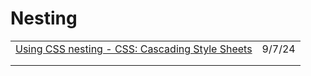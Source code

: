 # Nesting

|                                                                                                                                         |        |
| --------------------------------------------------------------------------------------------------------------------------------------- | ------ |
| [Using CSS nesting - CSS: Cascading Style Sheets](https://app.daily.dev/posts/using-css-nesting---css-cascading-style-sheets-ezkf94z1q) | 9/7/24 |
|                                                                                                                                         |        |
|                                                                                                                                         |        |
